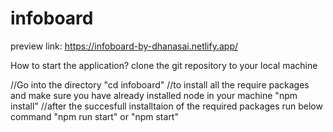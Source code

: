 # infoboard

preview link:
  https://infoboard-by-dhanasai.netlify.app/

How to start the application?
  clone the git repository to your local machine
  
  
  //Go into the directory
  "cd infoboard"
  //to install all the require packages and make sure you have already installed node in your machine 
  "npm install"
  //after the succesfull installtaion of the required packages run below command
  "npm run start" or "npm start"
 
  
